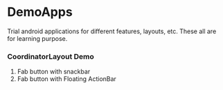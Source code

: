 # DemoApps
Trial android applications for different features, layouts, etc. These all are for learning purpose.

### CoordinatorLayout Demo 
1. Fab button with snackbar 
2. Fab button with Floating ActionBar
